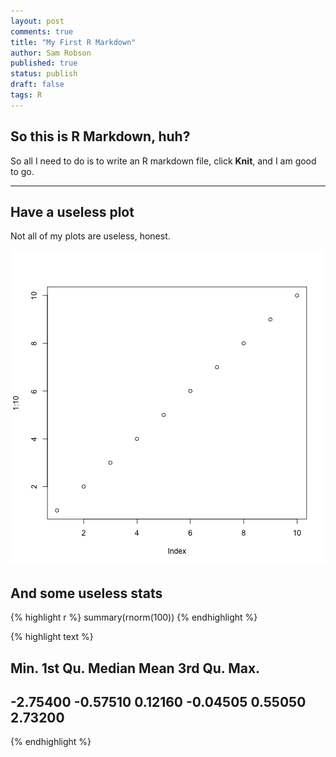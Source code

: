 ```yaml
---
layout: post
comments: true
title: "My First R Markdown"
author: Sam Robson
published: true
status: publish
draft: false
tags: R 
---
```

 

 
## So this is R Markdown, huh?
 
So all I need to do is to write an R markdown file, click **Knit**, and I am good to go. 
***
 
## Have a useless plot
 
Not all of my plots are useless, honest.
 
![plot of chunk useless_plot](/figures/useless_plot-1.png)
 
## And some useless stats
 

{% highlight r %}
summary(rnorm(100))
{% endhighlight %}



{% highlight text %}
##     Min.  1st Qu.   Median     Mean  3rd Qu.     Max. 
## -2.75400 -0.57510  0.12160 -0.04505  0.55050  2.73200
{% endhighlight %}
 
